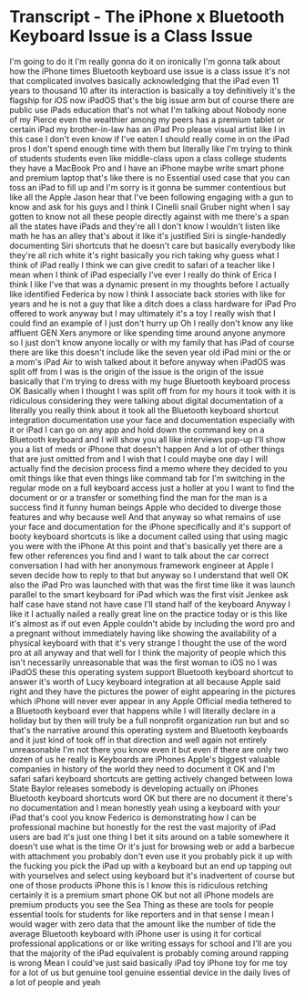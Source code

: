 # Transcript - The iPhone x Bluetooth Keyboard Issue is a Class Issue

I'm going to do it I'm really gonna do it on ironically I'm gonna talk about how the iPhone times Bluetooth keyboard use issue is a class issue it's not that complicated involves basically acknowledging that the iPad even 11 years to thousand 10 after its interaction is basically a toy definitively it's the flagship for iOS now iPadOS that's the big issue arm but of course there are public use iPads education that's not what I'm talking about Nobody none of my Pierce even the wealthier among my peers has a premium tablet or certain iPad my brother-in-law has an iPad Pro please visual artist like I in this case I don't even know if I've eaten I should really come in on the iPad pros I don't spend enough time with them but literally like I'm trying to think of students students even like middle-class upon a class college students they have a MacBook Pro and I have an iPhone maybe write smart phone and premium laptop that's like there is no Essential used case that you can toss an iPad to fill up and I'm sorry is it gonna be summer contentious but like all the Apple Jason hear that I've been following engaging with a gun to know and ask for his guys and I think I Cinelli snail Gruber night when I say gotten to know not all these people directly against with me there's a span all the states have iPads and they're all I don't know I wouldn't listen like math he has an alley that's about it like it's justified Siri is single-handedly documenting Siri shortcuts that he doesn't care but basically everybody like they're all rich white it's right basically you rich taking why guess what I think of iPad really I think we can give credit to safari of a teacher like I mean when I think of iPad especially I've ever I really do think of Erica I think I like I've that was a dynamic present in my thoughts before I actually like identified Federica by now I think I associate back stories with like for years and he is not a guy that like a ditch does a class hardware for iPad Pro offered to work anyway but I may ultimately it's a toy I really wish that I could find an example of I just don't hurry up Oh I really don't know any like affluent GEN Xers anymore or like spending time around anyone anymore so I just don't know anyone locally or with my family that has iPad of course there are like this doesn't include like the seven year old iPad mini or the or a mom's iPad Air to wish talked about it before anyway when iPadOS was split off from I was is the origin of the issue is the origin of the issue basically that I'm trying to dress with my huge Bluetooth keyboard process OK Basically when I thought I was split off from for my hours it took with it is ridiculous considering they were talking about digital documentation of a literally you really think about it took all the Bluetooth keyboard shortcut integration documentation use your face and documentation especially with it or iPad I can go on any app and hold down the command key on a Bluetooth keyboard and I will show you all like interviews pop-up I'll show you a list of meds or iPhone that doesn't happen And a lot of other things that are just omitted from and I wish that I could maybe one day I will actually find the decision process find a memo where they decided to you omit things like that even things like command tab for I'm switching in the regular mode on a full keyboard access just a holler at you I want to find the document or or a transfer or something find the man for the man is a success find it funny human beings Apple who decided to diverge those features and why because well And that anyway so what remains of use your face and documentation for the iPhone specifically and it's support of booty keyboard shortcuts is like a document called using that using magic you were with the iPhone At this point and that's basically yet there are a few other references you find and I want to talk about the car correct conversation I had with her anonymous framework engineer at Apple I seven decide how to reply to that but anyway so I understand that well OK also the iPad Pro was launched with that was the first time like it was launch parallel to the smart keyboard for iPad which was the first visit Jenkee ask half case have stand not have case I'll stand half of the keyboard Anyway I like it I actually nailed a really great line on the practice today or is this like it's almost as if out even Apple couldn't abide by including the word pro and a pregnant without immediately having like showing the availability of a physical keyboard with that it's very strange I thought the use of the word pro at all anyway and that well for I think the majority of people which this isn't necessarily unreasonable that was the first woman to iOS no I was iPadOS these this operating system support Bluetooth keyboard shortcut to answer it's worth of Lucy keyboard integration at all because Apple said right and they have the pictures the power of eight appearing in the pictures which iPhone will never ever appear in any Apple Official media tethered to a Bluetooth keyboard ever that happens while I will literally declare in a holiday but by then will truly be a full nonprofit organization run but and so that's the narrative around this operating system and Bluetooth keyboards and it just kind of took off in that direction and well again not entirely unreasonable I'm not there you know even it but even if there are only two dozen of us he really is Keyboards are iPhones Apple's biggest valuable companies in history of the world they need to document it OK and I'm safari safari keyboard shortcuts are getting actively changed between Iowa State Baylor releases somebody is developing actually on iPhones Bluetooth keyboard shortcuts word OK but there are no document it there's no documentation and I mean honestly yeah using a keyboard with your iPad that's cool you know Federico is demonstrating how I can be professional machine but honestly for the rest the vast majority of iPad users are bad it's just one thing I bet it sits around on a table somewhere it doesn't use what is the time Or it's just for browsing web or add a barbecue with attachment you probably don't even use it you probably pick it up with the fucking you pick the iPad up with a keyboard but an end up tapping out with yourselves and select using keyboard but it's inadvertent of course but one of those products iPhone this is I know this is ridiculous retching certainly it is a premium smart phone OK but not all iPhone models are premium products you see the Sea Thing as these are tools for people essential tools for students for like reporters and in that sense I mean I would wager with zero data that the amount like the number of tide the average Bluetooth keyboard with iPhone user is using it for cortical professional applications or or like writing essays for school and I'll are you that the majority of the iPad equivalent is probably coming around rapping is wrong Mean I could've just said basically iPad toy iPhone toy for me toy for a lot of us but genuine tool genuine essential device in the daily lives of a lot of people and yeah